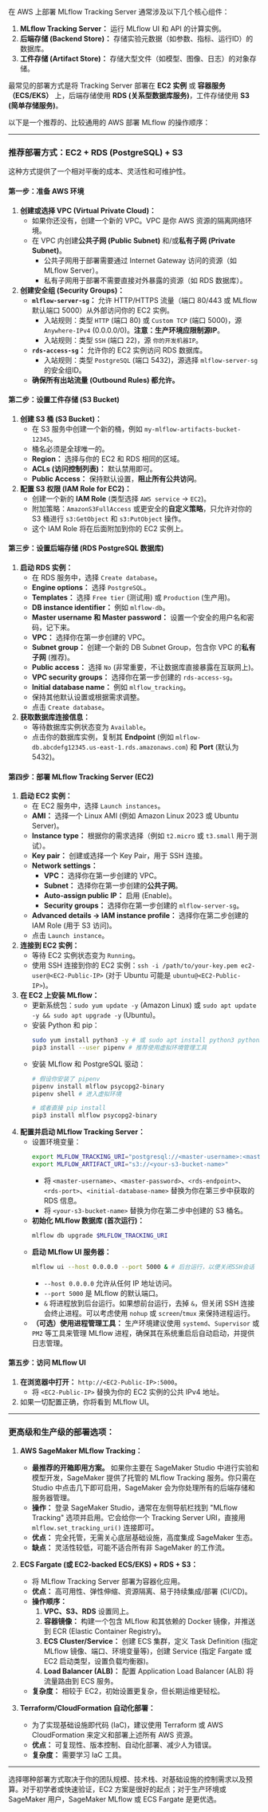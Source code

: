 在 AWS 上部署 MLflow Tracking Server 通常涉及以下几个核心组件：

1.  **MLflow Tracking Server：** 运行 MLflow UI 和 API 的计算实例。
2.  **后端存储 (Backend Store)：** 存储实验元数据（如参数、指标、运行ID）的数据库。
3.  **工件存储 (Artifact Store)：** 存储大型文件（如模型、图像、日志）的对象存储。

最常见的部署方式是将 Tracking Server 部署在 **EC2 实例** 或 **容器服务（ECS/EKS）** 上，后端存储使用 **RDS (关系型数据库服务)**，工件存储使用 **S3 (简单存储服务)**。

以下是一个推荐的、比较通用的 AWS 部署 MLflow 的操作顺序：

---

### **推荐部署方式：EC2 + RDS (PostgreSQL) + S3**

这种方式提供了一个相对平衡的成本、灵活性和可维护性。

#### **第一步：准备 AWS 环境**

1.  **创建或选择 VPC (Virtual Private Cloud)：**
    *   如果你还没有，创建一个新的 VPC。VPC 是你 AWS 资源的隔离网络环境。
    *   在 VPC 内创建**公共子网 (Public Subnet)** 和/或**私有子网 (Private Subnet)**。
        *   公共子网用于部署需要通过 Internet Gateway 访问的资源（如 MLflow Server）。
        *   私有子网用于部署不需要直接对外暴露的资源（如 RDS 数据库）。
2.  **创建安全组 (Security Groups)：**
    *   **`mlflow-server-sg`：** 允许 HTTP/HTTPS 流量（端口 80/443 或 MLflow 默认端口 5000）从外部访问你的 EC2 实例。
        *   入站规则：类型 `HTTP` (端口 80) 或 `Custom TCP` (端口 5000)，源 `Anywhere-IPv4` (0.0.0.0/0)。**注意：生产环境应限制源IP**。
        *   入站规则：类型 `SSH` (端口 22)，源 `你的开发机器IP`。
    *   **`rds-access-sg`：** 允许你的 EC2 实例访问 RDS 数据库。
        *   入站规则：类型 `PostgreSQL` (端口 5432)，源选择 `mlflow-server-sg` 的安全组ID。
    *   **确保所有出站流量 (Outbound Rules) 都允许。**

#### **第二步：设置工件存储 (S3 Bucket)**

1.  **创建 S3 桶 (S3 Bucket)：**
    *   在 S3 服务中创建一个新的桶，例如 `my-mlflow-artifacts-bucket-12345`。
    *   桶名必须是全球唯一的。
    *   **Region：** 选择与你的 EC2 和 RDS 相同的区域。
    *   **ACLs (访问控制列表)：** 默认禁用即可。
    *   **Public Access：** 保持默认设置，**阻止所有公共访问**。
2.  **配置 S3 权限 (IAM Role for EC2)：**
    *   创建一个新的 **IAM Role** (类型选择 `AWS service` -> `EC2`)。
    *   附加策略：`AmazonS3FullAccess` 或更安全的**自定义策略**，只允许对你的 S3 桶进行 `s3:GetObject` 和 `s3:PutObject` 操作。
    *   这个 IAM Role 将在后面附加到你的 EC2 实例上。

#### **第三步：设置后端存储 (RDS PostgreSQL 数据库)**

1.  **启动 RDS 实例：**
    *   在 RDS 服务中，选择 `Create database`。
    *   **Engine options：** 选择 `PostgreSQL`。
    *   **Templates：** 选择 `Free tier` (测试用) 或 `Production` (生产用)。
    *   **DB instance identifier：** 例如 `mlflow-db`。
    *   **Master username 和 Master password：** 设置一个安全的用户名和密码，记下来。
    *   **VPC：** 选择你在第一步创建的 VPC。
    *   **Subnet group：** 创建一个新的 DB Subnet Group，包含你 VPC 的**私有子网** (推荐)。
    *   **Public access：** 选择 `No` (非常重要，不让数据库直接暴露在互联网上)。
    *   **VPC security groups：** 选择你在第一步创建的 `rds-access-sg`。
    *   **Initial database name：** 例如 `mlflow_tracking`。
    *   保持其他默认设置或根据需求调整。
    *   点击 `Create database`。
2.  **获取数据库连接信息：**
    *   等待数据库实例状态变为 `Available`。
    *   点击你的数据库实例，复制其 **Endpoint** (例如 `mlflow-db.abcdefg12345.us-east-1.rds.amazonaws.com`) 和 **Port** (默认为 5432)。

#### **第四步：部署 MLflow Tracking Server (EC2)**

1.  **启动 EC2 实例：**
    *   在 EC2 服务中，选择 `Launch instances`。
    *   **AMI：** 选择一个 Linux AMI (例如 Amazon Linux 2023 或 Ubuntu Server)。
    *   **Instance type：** 根据你的需求选择（例如 `t2.micro` 或 `t3.small` 用于测试）。
    *   **Key pair：** 创建或选择一个 Key Pair，用于 SSH 连接。
    *   **Network settings：**
        *   **VPC：** 选择你在第一步创建的 VPC。
        *   **Subnet：** 选择你在第一步创建的**公共子网**。
        *   **Auto-assign public IP：** 启用 (Enable)。
        *   **Security groups：** 选择你在第一步创建的 `mlflow-server-sg`。
    *   **Advanced details -> IAM instance profile：** 选择你在第二步创建的 IAM Role (用于 S3 访问)。
    *   点击 `Launch instance`。
2.  **连接到 EC2 实例：**
    *   等待 EC2 实例状态变为 `Running`。
    *   使用 SSH 连接到你的 EC2 实例：`ssh -i /path/to/your-key.pem ec2-user@<EC2-Public-IP>` (对于 Ubuntu 可能是 `ubuntu@<EC2-Public-IP>`)。
3.  **在 EC2 上安装 MLflow：**
    *   更新系统包：`sudo yum update -y` (Amazon Linux) 或 `sudo apt update -y && sudo apt upgrade -y` (Ubuntu)。
    *   安装 Python 和 pip：
        ```bash
        sudo yum install python3 -y # 或 sudo apt install python3 python3-pip -y
        pip3 install --user pipenv # 推荐使用虚拟环境管理工具
        ```
    *   安装 MLflow 和 PostgreSQL 驱动：
        ```bash
        # 假设你安装了 pipenv
        pipenv install mlflow psycopg2-binary
        pipenv shell # 进入虚拟环境

        # 或者直接 pip install
        pip3 install mlflow psycopg2-binary
        ```
4.  **配置并启动 MLflow Tracking Server：**
    *   设置环境变量：
        ```bash
        export MLFLOW_TRACKING_URI="postgresql://<master-username>:<master-password>@<rds-endpoint>:<rds-port>/<initial-database-name>"
        export MLFLOW_ARTIFACT_URI="s3://<your-s3-bucket-name>"
        ```
        *   将 `<master-username>`、`<master-password>`、`<rds-endpoint>`、`<rds-port>`、`<initial-database-name>` 替换为你在第三步中获取的 RDS 信息。
        *   将 `<your-s3-bucket-name>` 替换为你在第二步中创建的 S3 桶名。
    *   **初始化 MLflow 数据库 (首次运行)：**
        ```bash
        mlflow db upgrade $MLFLOW_TRACKING_URI
        ```
    *   **启动 MLflow UI 服务器：**
        ```bash
        mlflow ui --host 0.0.0.0 --port 5000 & # 后台运行，以便关闭SSH会话
        ```
        *   `--host 0.0.0.0` 允许从任何 IP 地址访问。
        *   `--port 5000` 是 MLflow 的默认端口。
        *   `&` 将进程放到后台运行。如果想前台运行，去掉 `&`，但关闭 SSH 连接会终止进程。可以考虑使用 `nohup` 或 `screen`/`tmux` 来保持进程运行。
    *   **（可选）使用进程管理工具：** 生产环境建议使用 `systemd`、`Supervisor` 或 `PM2` 等工具来管理 MLflow 进程，确保其在系统重启后自动启动，并提供日志管理。

#### **第五步：访问 MLflow UI**

1.  **在浏览器中打开：** `http://<EC2-Public-IP>:5000`。
    *   将 `<EC2-Public-IP>` 替换为你的 EC2 实例的公共 IPv4 地址。
2.  如果一切配置正确，你将看到 MLflow UI。

---

### **更高级和生产级的部署选项：**

1.  **AWS SageMaker MLflow Tracking：**
    *   **最推荐的开箱即用方案。** 如果你主要在 SageMaker Studio 中进行实验和模型开发，SageMaker 提供了托管的 MLflow Tracking 服务。你只需在 Studio 中点击几下即可启用，SageMaker 会为你处理所有的后端存储和服务器管理。
    *   **操作：** 登录 SageMaker Studio，通常在左侧导航栏找到 "MLflow Tracking" 选项并启用。它会给你一个 Tracking Server URI，直接用 `mlflow.set_tracking_uri()` 连接即可。
    *   **优点：** 完全托管，无需关心底层基础设施，高度集成 SageMaker 生态。
    *   **缺点：** 灵活性较低，可能不适合所有非 SageMaker 的工作流。

2.  **ECS Fargate (或 EC2-backed ECS/EKS) + RDS + S3：**
    *   将 MLflow Tracking Server 部署为容器化应用。
    *   **优点：** 高可用性、弹性伸缩、资源隔离、易于持续集成/部署 (CI/CD)。
    *   **操作顺序：**
        1.  **VPC、S3、RDS** 设置同上。
        2.  **容器镜像：** 构建一个包含 MLflow 和其依赖的 Docker 镜像，并推送到 ECR (Elastic Container Registry)。
        3.  **ECS Cluster/Service：** 创建 ECS 集群，定义 Task Definition (指定 MLflow 镜像、端口、环境变量等)，创建 Service (指定 Fargate 或 EC2 启动类型，设置负载均衡器)。
        4.  **Load Balancer (ALB)：** 配置 Application Load Balancer (ALB) 将流量路由到 ECS 服务。
    *   **复杂度：** 相较于 EC2，初始设置更复杂，但长期运维更轻松。

3.  **Terraform/CloudFormation 自动化部署：**
    *   为了实现基础设施即代码 (IaC)，建议使用 Terraform 或 AWS CloudFormation 来定义和部署上述所有 AWS 资源。
    *   **优点：** 可复现性、版本控制、自动化部署、减少人为错误。
    *   **复杂度：** 需要学习 IaC 工具。

---

选择哪种部署方式取决于你的团队规模、技术栈、对基础设施的控制需求以及预算。对于初学者或快速验证，EC2 方案是很好的起点；对于生产环境或 SageMaker 用户，SageMaker MLflow 或 ECS Fargate 是更优选。
